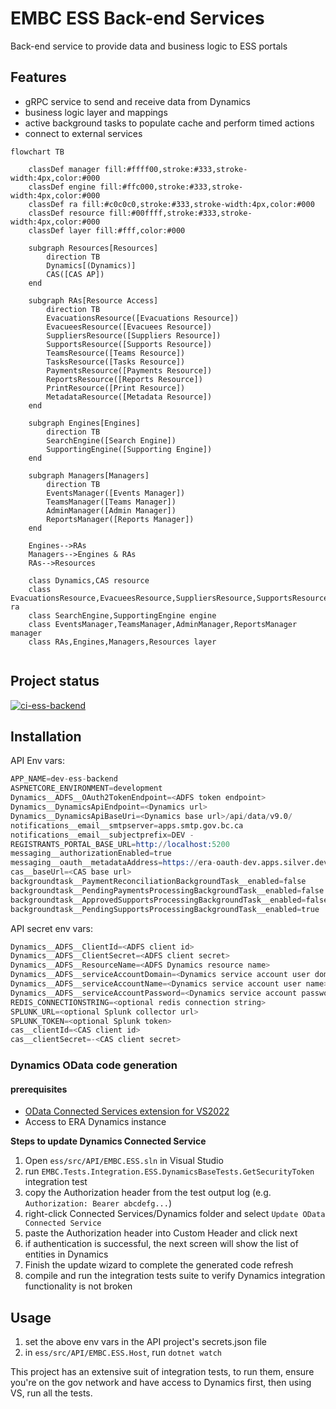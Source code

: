 # EMBC ESS Back-end Services

Back-end service to provide data and business logic to ESS portals

## Features

- gRPC service to send and receive data from Dynamics
- business logic layer and mappings
- active background tasks to populate cache and perform timed actions
- connect to external services

```mermaid
flowchart TB

    classDef manager fill:#ffff00,stroke:#333,stroke-width:4px,color:#000
    classDef engine fill:#ffc000,stroke:#333,stroke-width:4px,color:#000
    classDef ra fill:#c0c0c0,stroke:#333,stroke-width:4px,color:#000
    classDef resource fill:#00ffff,stroke:#333,stroke-width:4px,color:#000
    classDef layer fill:#fff,color:#000

    subgraph Resources[Resources]
        direction TB
        Dynamics[(Dynamics)]
        CAS([CAS AP])
    end    

    subgraph RAs[Resource Access]
        direction TB
        EvacuationsResource([Evacuations Resource])
        EvacueesResource([Evacuees Resource])
        SuppliersResource([Suppliers Resource])
        SupportsResource([Supports Resource])
        TeamsResource([Teams Resource])
        TasksResource([Tasks Resource])
        PaymentsResource([Payments Resource])
        ReportsResource([Reports Resource])
        PrintResource([Print Resource])
        MetadataResource([Metadata Resource])    
    end
            
    subgraph Engines[Engines]
        direction TB
        SearchEngine([Search Engine])
        SupportingEngine([Supporting Engine])
    end
    
    subgraph Managers[Managers]
        direction TB
        EventsManager([Events Manager])
        TeamsManager([Teams Manager])
        AdminManager([Admin Manager])
        ReportsManager([Reports Manager])
    end

    Engines-->RAs
    Managers-->Engines & RAs
    RAs-->Resources

    class Dynamics,CAS resource
    class EvacuationsResource,EvacueesResource,SuppliersResource,SupportsResource,TeamsResource,TasksResource,PaymentsResource,PaymentsResource,ReportsResource,PrintResource,MetadataResource ra
    class SearchEngine,SupportingEngine engine
    class EventsManager,TeamsManager,AdminManager,ReportsManager manager
    class RAs,Engines,Managers,Resources layer
   
```

## Project status

[![ci-ess-backend](https://github.com/bcgov/embc-ess-mod/actions/workflows/ci-ess-backend.yml/badge.svg)](https://github.com/bcgov/embc-ess-mod/actions/workflows/ci-ess-backend.yml)

## Installation

API Env vars:
```s
APP_NAME=dev-ess-backend
ASPNETCORE_ENVIRONMENT=development
Dynamics__ADFS__OAuth2TokenEndpoint=<ADFS token endpoint>
Dynamics__DynamicsApiEndpoint=<Dynamics url>
Dynamics__DynamicsApiBaseUri=<Dynamics base url>/api/data/v9.0/
notifications__email__smtpserver=apps.smtp.gov.bc.ca
notifications__email__subjectprefix=DEV - 
REGISTRANTS_PORTAL_BASE_URL=http://localhost:5200
messaging__authorizationEnabled=true
messaging__oauth__metadataAddress=https://era-oauth-dev.apps.silver.devops.gov.bc.ca/.well-known/openid-configuration
cas__baseUrl=<CAS base url>
backgroundtask__PaymentReconciliationBackgroundTask__enabled=false
backgroundtask__PendingPaymentsProcessingBackgroundTask__enabled=false
backgroundtask__ApprovedSupportsProcessingBackgroundTask__enabled=false
backgroundtask__PendingSupportsProcessingBackgroundTask__enabled=true
```

API secret env vars:

```s
Dynamics__ADFS__ClientId=<ADFS client id>
Dynamics__ADFS__ClientSecret=<ADFS client secret>
Dynamics__ADFS__ResourceName=<ADFS Dynamics resource name>
Dynamics__ADFS__serviceAccountDomain=<Dynamics service account user domain>
Dynamics__ADFS__serviceAccountName=<Dynamics service account user name>
Dynamics__ADFS__serviceAccountPassword=<Dynamics service account password>
REDIS_CONNECTIONSTRING=<optional redis connection string>
SPLUNK_URL=<optional Splunk collector url>
SPLUNK_TOKEN=<optional Splunk token>
cas__clientId=<CAS client id>
cas__clientSecret=-<CAS client secret>
```
### Dynamics OData code generation

#### prerequisites

-  [OData Connected Services extension for VS2022](https://github.com/odata/ODataConnectedService)
- Access to ERA Dynamics instance

**Steps to update Dynamics Connected Service**
1. Open `ess/src/API/EMBC.ESS.sln` in Visual Studio
2. run `EMBC.Tests.Integration.ESS.DynamicsBaseTests.GetSecurityToken` integration test
3. copy the Authorization header from the test output log (e.g. `Authorization: Bearer abcdefg...`)
4. right-click Connected Services/Dynamics folder and select `Update OData Connected Service`
5. paste the Authorization header into Custom Header and click next
6. if authentication is successful, the next screen will show the list of entities in Dynamics
7. Finish the update wizard to complete the generated code refresh
8. compile and run the integration tests suite to verify Dynamics integration functionality is not broken

## Usage

1. set the above env vars in the API project's secrets.json file
2. in `ess/src/API/EMBC.ESS.Host`, run `dotnet watch`

This project has an extensive suit of integration tests, to run them, ensure you're on the gov network and have access to Dynamics first, then using VS, run all the tests.